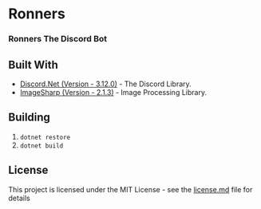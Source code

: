 # Ronners 

### Ronners The Discord Bot

## Built With

* [Discord.Net (Version - 3.12.0)](https://github.com/discord-net/Discord.Net) - The Discord Library.
* [ImageSharp (Version - 2.1.3)](https://github.com/SixLabors/ImageSharp) - Image Processing Library.

## Building

1. ``dotnet restore`` 
2. ``dotnet build``

## License

This project is licensed under the MIT License - see the [license.md](license.md) file for details
